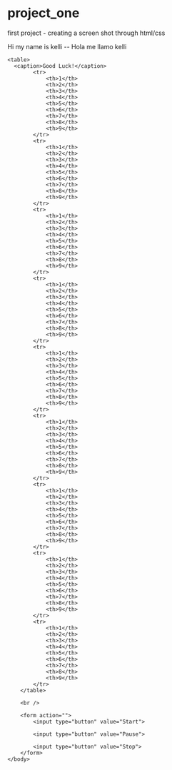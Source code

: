 project_one
===========

first project - creating a screen shot through html/css

Hi my name is kelli -- Hola me llamo kelli



<!DOCTYPE html>
<html>

<head>
	<title>Project 1</title>
	<link rel="stylesheet" type="text/css" href="sudoku.css">
</head>

<body> 

	<table>
	  <caption>Good Luck!</caption>
	 		<tr>
	    		<th>1</th>
	    		<th>2</th>
		    	<th>3</th>
	    		<th>4</th>
	    		<th>5</th>
		    	<th>6</th>
	    		<th>7</th>
	    		<th>8</th>
				<th>9</th>
	  		</tr>
	 		<tr>
	    		<th>1</th>
	    		<th>2</th>
		    	<th>3</th>
	    		<th>4</th>
	    		<th>5</th>
		    	<th>6</th>
	    		<th>7</th>
	    		<th>8</th>
				<th>9</th>
	  		</tr>
	 		<tr>
	    		<th>1</th>
	    		<th>2</th>
		    	<th>3</th>
	    		<th>4</th>
	    		<th>5</th>
		    	<th>6</th>
	    		<th>7</th>
	    		<th>8</th>
				<th>9</th>
	  		</tr>
	 		<tr>
	    		<th>1</th>
	    		<th>2</th>
		    	<th>3</th>
	    		<th>4</th>
	    		<th>5</th>
		    	<th>6</th>
	    		<th>7</th>
	    		<th>8</th>
				<th>9</th>
	  		</tr>
	 		<tr>
	    		<th>1</th>
	    		<th>2</th>
		    	<th>3</th>
	    		<th>4</th>
	    		<th>5</th>
		    	<th>6</th>
	    		<th>7</th>
	    		<th>8</th>
				<th>9</th>
	  		</tr>
	 		<tr>
	    		<th>1</th>
	    		<th>2</th>
		    	<th>3</th>
	    		<th>4</th>
	    		<th>5</th>
		    	<th>6</th>
	    		<th>7</th>
	    		<th>8</th>
				<th>9</th>
	  		</tr>
	 		<tr>
	    		<th>1</th>
	    		<th>2</th>
		    	<th>3</th>
	    		<th>4</th>
	    		<th>5</th>
		    	<th>6</th>
	    		<th>7</th>
	    		<th>8</th>
				<th>9</th>
	  		</tr>
	 		<tr>
	    		<th>1</th>
	    		<th>2</th>
		    	<th>3</th>
	    		<th>4</th>
	    		<th>5</th>
		    	<th>6</th>
	    		<th>7</th>
	    		<th>8</th>
				<th>9</th>
	  		</tr>
	  		<tr>
	    		<th>1</th>
	    		<th>2</th>
	    		<th>3</th>
	    		<th>4</th>
	    		<th>5</th>
	    		<th>6</th>
	    		<th>7</th>
		    	<th>8</th>
	    		<th>9</th>
	  		</tr>
		</table>
		
		<br />
		
		<form action="">
			<input type="button" value="Start">

			<input type="button" value="Pause">

			<input type="button" value="Stop">
		</form>
	</body>
</html>
